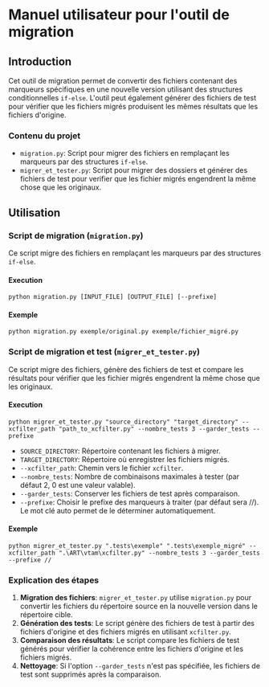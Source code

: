 # Manuel utilisateur pour l'outil de migration

## Introduction
Cet outil de migration permet de convertir des fichiers contenant des marqueurs spécifiques en une nouvelle version utilisant des structures conditionnelles `if-else`. L'outil peut également générer des fichiers de test pour vérifier que les fichiers migrés produisent les mêmes résultats que les fichiers d'origine.

### Contenu du projet

- `migration.py`: Script pour migrer des fichiers en remplaçant les marqueurs par des structures `if-else`.
- `migrer_et_tester.py`: Script pour migrer des dossiers et générer des fichiers de test pour verifier que les fichier migrés engendrent la même chose que les originaux. 


## Utilisation

### Script de migration (`migration.py`)

Ce script migre des fichiers en remplaçant les marqueurs par des structures `if-else`.

#### Execution

```
python migration.py [INPUT_FILE] [OUTPUT_FILE] [--prefixe]
```

#### Exemple

```
python migration.py exemple/original.py exemple/fichier_migré.py
```

### Script de migration et test (`migrer_et_tester.py`)

Ce script migre des fichiers, génère des fichiers de test et compare les résultats pour vérifier que les fichier migrés engendrent la même chose que les originaux. 

#### Execution

```
python migrer_et_tester.py "source_directory" "target_directory" --xcfilter_path "path_to_xcfilter.py" --nombre_tests 3 --garder_tests --prefixe
```

- `SOURCE_DIRECTORY`: Répertoire contenant les fichiers à migrer.
- `TARGET_DIRECTORY`: Répertoire où enregistrer les fichiers migrés.
- `--xcfilter_path`: Chemin vers le fichier `xcfilter`.
- `--nombre_tests`: Nombre de combinaisons maximales à tester (par défaut 2, 0 est une valeur valable).
- `--garder_tests`: Conserver les fichiers de test après comparaison.
- `--prefixe`: Choisir le prefixe des marqueurs à traiter (par défaut sera //). Le mot clé auto permet de le déterminer automatiquement.
#### Exemple

```
python migrer_et_tester.py ".tests\exemple" ".tests\exemple_migré" --xcfilter_path ".\ART\vtam\xcfilter.py" --nombre_tests 3 --garder_tests --prefixe //
```

### Explication des étapes

1. **Migration des fichiers**: `migrer_et_tester.py` utilise `migration.py` pour convertir les fichiers du répertoire source en la nouvelle version dans le répertoire cible.
2. **Génération des tests**: Le script génère des fichiers de test à partir des fichiers d'origine et des fichiers migrés en utilisant `xcfilter.py`.
3. **Comparaison des résultats**: Le script compare les fichiers de test générés pour vérifier la cohérence entre les fichiers d'origine et les fichiers migrés.
4. **Nettoyage**: Si l'option `--garder_tests` n'est pas spécifiée, les fichiers de test sont supprimés après la comparaison.